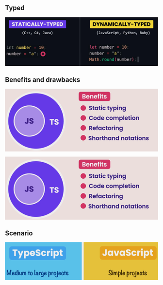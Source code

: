 ## Typed

![image-1](../../img/image-1.png)

## Benefits and drawbacks

![image-2](../../img/image-2.png)

![image-3](../../img/image-2.png)

## Scenario

![image-4](../../img/image-4.png)
